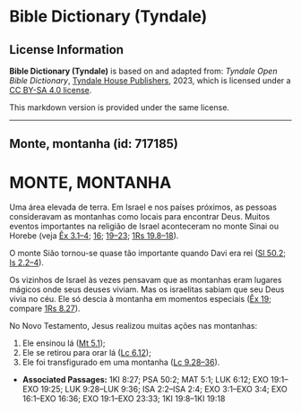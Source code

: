 # Bible Dictionary (Tyndale)

## License Information

**Bible Dictionary (Tyndale)** is based on and adapted from: _Tyndale Open Bible Dictionary_, [Tyndale House Publishers](https://tyndaleopenresources.com/), 2023, which is licensed under a [CC BY-SA 4.0 license](https://creativecommons.org/licenses/by-sa/4.0/legalcode.en).

This markdown version is provided under the same license.



--------------------------------

## Monte, montanha (id: 717185)

MONTE, MONTANHA
===============

Uma área elevada de terra. Em Israel e nos países próximos, as pessoas consideravam as montanhas como locais para encontrar Deus. Muitos eventos importantes na religião de Israel aconteceram no monte Sinai ou Horebe (veja [Êx 3\.1–4](https://ref.ly/Exod3:1-Exod3:4); [16](https://ref.ly/Exod16:1-Exod16:36); [19–23](https://ref.ly/Exod19:1-Exod23:33); [1Rs 19\.8–18](https://ref.ly/1Kgs19:8-1Kgs19:18)).

O monte Sião tornou\-se quase tão importante quando Davi era rei ([Sl 50\.2](https://ref.ly/Ps50:2); [Is 2\.2–4](https://ref.ly/Isa2:2-Isa2:4)).

Os vizinhos de Israel às vezes pensavam que as montanhas eram lugares mágicos onde seus deuses viviam. Mas os israelitas sabiam que seu Deus vivia no céu. Ele só descia à montanha em momentos especiais ([Êx 19](https://ref.ly/Exod19:1-Exod19:25); compare [1Rs 8\.27](https://ref.ly/1Kgs8:27)).

No Novo Testamento, Jesus realizou muitas ações nas montanhas:

1. Ele ensinou lá ([Mt 5\.1](https://ref.ly/Matt5:1));
2. Ele se retirou para orar lá ([Lc 6\.12](https://ref.ly/Luke6:12));
3. Ele foi transfigurado em uma montanha ([Lc 9\.28–36](https://ref.ly/Luke9:28-Luke9:36)).

* **Associated Passages:** 1KI 8:27; PSA 50:2; MAT 5:1; LUK 6:12; EXO 19:1–EXO 19:25; LUK 9:28–LUK 9:36; ISA 2:2–ISA 2:4; EXO 3:1–EXO 3:4; EXO 16:1–EXO 16:36; EXO 19:1–EXO 23:33; 1KI 19:8–1KI 19:18

